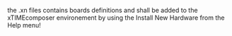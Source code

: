 the .xn files contains boards definitions and shall be added to the xTIMEcomposer environement
by using the Install New Hardware from the Help menu!

